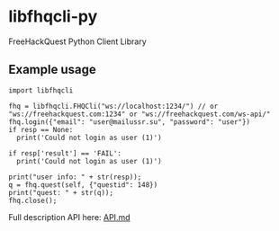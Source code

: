 # libfhqcli-py
FreeHackQuest Python Client Library

## Example usage

```
import libfhqcli

fhq = libfhqcli.FHQCli("ws://localhost:1234/") // or "ws://freehackquest.com:1234" or "ws://freehackquest.com/ws-api/"
fhq.login({"email": "user@mailussr.su", "password": "user"})
if resp == None:
  print('Could not login as user (1)')
  
if resp['result'] == 'FAIL':
  print('Could not login as user (1)')
  
print("user info: " + str(resp));
q = fhq.quest(self, {"questid": 148})
print("quest: " + str(q));
fhq.close();
```

Full description API here: [API.md](./API.md)
